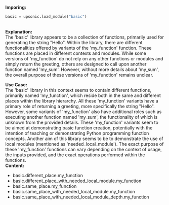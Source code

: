 <b class="custom_code_highlight_green">Imporing:</b><br>
```python
basic = upsonic.load_module("basic")
```
<br><b class="custom_code_highlight_green">Explanation:</b><br>The 'basic' library appears to be a collection of functions, primarily used for generating the string "Hello". Within the library, there are different functionalities offered by variants of the 'my_function' function. These functions are placed in different contexts and modules. While some versions of 'my_function' do not rely on any other functions or modules and simply return the greeting, others are designed to call upon another function named 'my_sum'. However, without more details about 'my_sum', the overall purpose of these versions of 'my_function' remains unclear.

<b class="custom_code_highlight_green">Use Case:</b><br>The 'basic' library in this context seems to contain different functions, primarily named 'my_function', which reside both in the same and different places within the library hierarchy. All these 'my_function' variants have a primary role of returning a greeting, more specifically the string "Hello". However, some variants of 'my_function' also have additional roles such as executing another function named 'my_sum', the functionality of which is unknown from the provided details. These 'my_function' variants seem to be aimed at demonstrating basic function creation, potentially with the intention of teaching or demonstrating Python programming function concepts. Another aim of this library seems to be to demonstrate the use of local modules (mentioned as 'needed_local_module'). The exact purpose of these 'my_function' functions can vary depending on the context of usage, the inputs provided, and the exact operations performed within the functions.
<br><b class="custom_code_highlight_green">Content:</b><br>
  - basic.different_place.my_function
  - basic.different_place_with_needed_local_module.my_function
  - basic.same_place.my_function
  - basic.same_place_with_needed_local_module.my_function
  - basic.same_place_with_needed_local_module_depth.my_function
